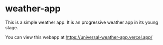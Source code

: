 # weather-app

This is a simple weather app. It is an progressive weather app in its young stage. 

You can view this webapp at https://universal-weather-app.vercel.app/
